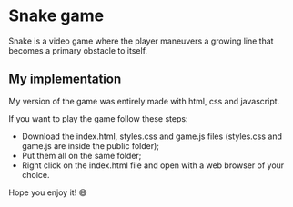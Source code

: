 # Snake game
Snake is a video game where the player maneuvers a growing line that becomes a primary obstacle to itself.

## My implementation
My version of the game was entirely made with html, css and javascript.

If you want to play the game follow these steps:
- Download the index.html, styles.css and game.js files (styles.css and game.js are inside the public folder);
- Put them all on the same folder;
- Right click on the index.html file and open with a web browser of your choice.

Hope you enjoy it! 😄
